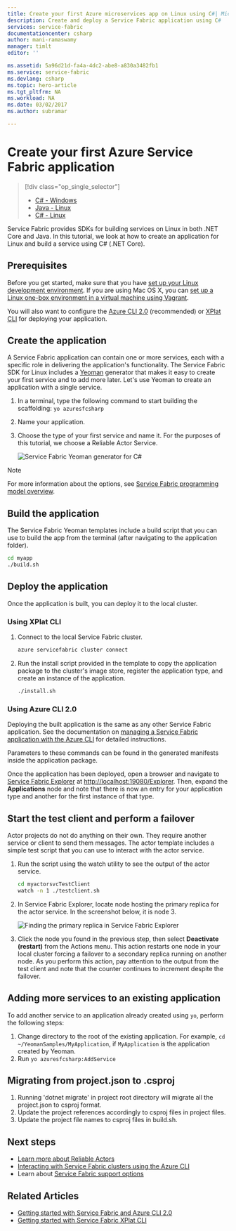 ```yaml
---
title: Create your first Azure microservices app on Linux using C#| Microsoft Docs
description: Create and deploy a Service Fabric application using C#
services: service-fabric
documentationcenter: csharp
author: mani-ramaswamy
manager: timlt
editor: ''

ms.assetid: 5a96d21d-fa4a-4dc2-abe8-a830a3482fb1
ms.service: service-fabric
ms.devlang: csharp
ms.topic: hero-article
ms.tgt_pltfrm: NA
ms.workload: NA
ms.date: 03/02/2017
ms.author: subramar

---
```

# Create your first Azure Service Fabric application
> [!div class="op_single_selector"]
> * [C# - Windows](service-fabric-create-your-first-application-in-visual-studio.md)
> * [Java - Linux](service-fabric-create-your-first-linux-application-with-java.md)
> * [C# - Linux](service-fabric-create-your-first-linux-application-with-csharp.md)
>
>

Service Fabric provides SDKs for building services on Linux in both .NET Core and Java. In this tutorial, we look at how to create an application for Linux and build a service using C# (.NET Core).

## Prerequisites
Before you get started, make sure that you have [set up your Linux development environment](service-fabric-get-started-linux.md). If you are using Mac OS X, you can [set up a Linux one-box environment in a virtual machine using Vagrant](service-fabric-get-started-mac.md).

You will also want to configure the [Azure CLI 2.0](service-fabric-azure-cli-2.0.md) (recommended) or
[XPlat CLI](service-fabric-azure-cli.md) for deploying your application.

## Create the application
A Service Fabric application can contain one or more services, each with a specific role in delivering the application's functionality. The Service Fabric SDK for Linux includes a [Yeoman](http://yeoman.io/) generator that makes it easy to create your first service and to add more later. Let's use Yeoman to create an application with a single service.

1. In a terminal, type the following command to start building the scaffolding: `yo azuresfcsharp`
2. Name your application.
3. Choose the type of your first service and name it. For the purposes of this tutorial, we choose a Reliable Actor Service.

   ![Service Fabric Yeoman generator for C#][sf-yeoman]

> [!NOTE]
> For more information about the options, see [Service Fabric programming model overview](service-fabric-choose-framework.md).
>
>

## Build the application
The Service Fabric Yeoman templates include a build script that you can use to build the app from the terminal (after navigating to the application folder).

  ```sh
 cd myapp
 ./build.sh
  ```

## Deploy the application

Once the application is built, you can deploy it to the local cluster.

### Using XPlat CLI

1. Connect to the local Service Fabric cluster.

    ```bash
    azure servicefabric cluster connect
    ```

2. Run the install script provided in the template to copy the application package to the cluster's image store, register the application type, and create an instance of the application.

    ```bash
    ./install.sh
    ```

### Using Azure CLI 2.0

Deploying the built application is the same as any other Service Fabric application. See the documentation on
[managing a Service Fabric application with the Azure CLI](service-fabric-application-lifecycle-azure-cli-2.0.md) for
detailed instructions.

Parameters to these commands can be found in the generated manifests inside the application package.

Once the application has been deployed, open a browser and navigate to [Service Fabric Explorer](service-fabric-visualizing-your-cluster.md) at [http://localhost:19080/Explorer](http://localhost:19080/Explorer).
Then, expand the **Applications** node and note that there is now an entry for your application type and another for
the first instance of that type.

## Start the test client and perform a failover
Actor projects do not do anything on their own. They require another service or client to send them messages. The actor template includes a simple test script that you can use to interact with the actor service.

1. Run the script using the watch utility to see the output of the actor service.

    ```bash
    cd myactorsvcTestClient
    watch -n 1 ./testclient.sh
    ```
2. In Service Fabric Explorer, locate node hosting the primary replica for the actor service. In the screenshot below, it is node 3.

    ![Finding the primary replica in Service Fabric Explorer][sfx-primary]
3. Click the node you found in the previous step, then select **Deactivate (restart)** from the Actions menu. This action restarts one node in your local cluster forcing a failover to a secondary replica running on another node. As you perform this action, pay attention to the output from the test client and note that the counter continues to increment despite the failover.

## Adding more services to an existing application

To add another service to an application already created using `yo`, perform the following steps: 
1. Change directory to the root of the existing application.  For example, `cd ~/YeomanSamples/MyApplication`, if `MyApplication` is the application created by Yeoman.
2. Run `yo azuresfcsharp:AddService`

## Migrating from project.json to .csproj
1. Running 'dotnet migrate' in project root directory will migrate all the project.json to csproj format.
2. Update the project references accordingly to csproj files in project files.
3. Update the project file names to csproj files in build.sh.

## Next steps
* [Learn more about Reliable Actors](service-fabric-reliable-actors-introduction.md)
* [Interacting with Service Fabric clusters using the Azure CLI](service-fabric-azure-cli.md)
* Learn about [Service Fabric support options](service-fabric-support.md)

## Related Articles

* [Getting started with Service Fabric and Azure CLI 2.0](service-fabric-azure-cli-2.0.md)
* [Getting started with Service Fabric XPlat CLI](service-fabric-azure-cli.md)

<!-- Images -->
[sf-yeoman]: ./media/service-fabric-create-your-first-linux-application-with-csharp/yeoman-csharp.png
[sfx-primary]: ./media/service-fabric-create-your-first-linux-application-with-csharp/sfx-primary.png
